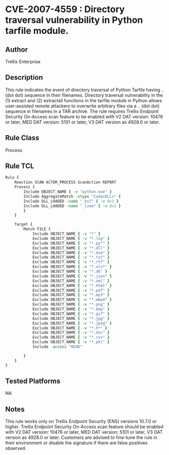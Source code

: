 # CVE-2007-4559 : Directory traversal vulnerability in Python tarfile module.

## Author
Trellix Enterprise

## Description
This rule indicates the event of directory traversal of Python Tarfile having .. (dot dot) sequence in their filenames. Directory traversal vulnerability in the (1) extract and (2) extractall functions in the tarfile module in Python allows user-assisted remote attackers to overwrite arbitrary files via a .. (dot dot) sequence in filenames in a TAR archive.
The rule requires Trellix Endpoint Security On-Access scan feature to be enabled with V2 DAT version: 10476 or later, MED DAT version: 5101 or later, V3 DAT version as 4928.0 or later.

## Rule Class 
Process

## Rule TCL
```tcl
Rule {
	Reaction SCAN ACTOR_PROCESS ScanAction REPORT
    Process {
        Include OBJECT_NAME { -v "python.exe" }
        Include AggregateMatch -xtype "CodecDLLs" {
        Include DLL_LOADED -name "_bz2" { -v 0x1 }
        Include DLL_LOADED -name "_lzma" { -v 0x1 }
        }
    }

    Target {
        Match FILE {
            Include OBJECT_NAME { -v "*" }
            Exclude OBJECT_NAME { -v "*.log" }
            Exclude OBJECT_NAME { -v "*.py*" }
            Exclude OBJECT_NAME { -v "*.dll" }
            Exclude OBJECT_NAME { -v "*.exe" }                   
            Exclude OBJECT_NAME { -v "*.txt" }
            Exclude OBJECT_NAME { -v "*.rtf" }
            Exclude OBJECT_NAME { -v "*.xls*" }
            Exclude OBJECT_NAME { -v "*.db" }
            Exclude OBJECT_NAME { -v "*.json" }
            Exclude OBJECT_NAME { -v "*.xml" }
            Exclude OBJECT_NAME { -v "*.html" }
            Exclude OBJECT_NAME { -v "*.pdf" }
            Exclude OBJECT_NAME { -v "*.mp3" }
            Exclude OBJECT_NAME { -v "*.mmp4" }
            Exclude OBJECT_NAME { -v "*.png" }
            Exclude OBJECT_NAME { -v "*.bmp" }
            Exclude OBJECT_NAME { -v "*.gif" }
            Exclude OBJECT_NAME { -v "*.jpg" }
            Exclude OBJECT_NAME { -v "*.jpeg" }
            Exclude OBJECT_NAME { -v "*.h*" }
            Exclude OBJECT_NAME { -v "*.doc" }
            Exclude OBJECT_NAME { -v "*.csv" }
            Exclude OBJECT_NAME { -v "*.pkl" }
            Include -access "READ"

        }
    }
}

```

## Tested Platforms
NA

## Notes
This rule works only on Trellix Endpoint Security (ENS) versions 10.7.0 or higher. Trellix Endpoint Security On-Access scan feature should be enabled with V2 DAT version: 10476 or later, MED DAT version: 5101 or later, V3 DAT version as 4928.0 or later.
Customers are advised to fine-tune the rule in their environment or disable the signature if there are false positives observed.
